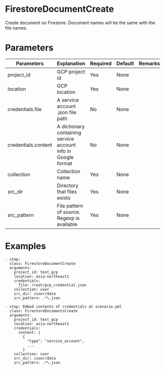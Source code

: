 # FirestoreDocumentCreate
Create document on Firestore.
Document names will be the same with the file names.

# Parameters
|Parameters|Explanation|Required|Default|Remarks|
|----------|-----------|--------|-------|-------|
|project_id|GCP project id|Yes|None||
|location|GCP location|Yes|None||
|credentials.file|A service account .json file path|No|None||
|credentials.content|A dictionary containing service account info in Google format|No|None||
|collection|Collection name|Yes|None||
|src_dir|Directory that files exists|Yes|None||
|src_pattern|File pattern of source. Regexp is available|Yes|None||

# Examples
```
- step:
  class: FirestoreDocumentCreate
  arguments:
    project_id: test_gcp
    location: asia-northeast1
    credentials:
      file: /root/gcp_credential.json
    collection: user
    src_dir: /user/data
    src_pattern: .*\.json

- step: Embed contents of credentials at scenario.yml
  class: FirestoreDocumentsCreate
  arguments:
    project_id: test_gcp
    location: asia-northeast1
    credentials:
      content: |
        {
          "type": "service_account",
          ...
        }
    collection: user
    src_dir: /user/data
    src_pattern: .*\.json
```
